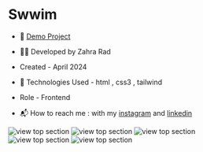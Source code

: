 # Swwim
 
- 📎 [Demo Project](https://zahra-rad.github.io/Swwim/)

- 👩‍💻 Developed by Zahra Rad

- Created - April 2024

- 🔧 Technologies Used - html , css3 , tailwind

- Role - Frontend

- 📬 How to reach me : with my [instagram](https://www.instagram.com/zahra.rad_dev?utm_source=qr&igsh=MW1rN2kzcDdpcmNocA==) and [linkedin](https://www.linkedin.com/in/zahra-kaboodvandi-rad-87b12021b?utm_source=share&utm_campaign=share_via&utm_content=profile&utm_medium=android_app)

![view top section](https://github.com/Zahra-Rad/Swwim/assets/118894293/c1807961-8bb3-47ad-b55f-9404fbcf00af)
![view top section](https://github.com/Zahra-Rad/Swwim/assets/118894293/dfcc5051-c58b-48f1-b901-d0e6b7ceccb4)
![view top section](https://github.com/Zahra-Rad/Swwim/assets/118894293/9c13653d-c135-4c90-b727-a3f46ae0df49)
![view top section](https://github.com/Zahra-Rad/Swwim/assets/118894293/8b2ad3c4-50dd-4f2e-9ebb-11253fa7a936)
![view top section](https://github.com/Zahra-Rad/Swwim/assets/118894293/a6d02e77-5e37-4989-9b3a-2a24cfea9429)

